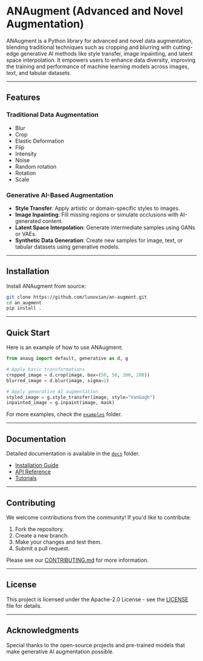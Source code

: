 # ANAugment (Advanced and Novel Augmentation)

ANAugment is a Python library for advanced and novel data augmentation, blending traditional techniques such as cropping and blurring with cutting-edge generative AI methods like style transfer, image inpainting, and latent space interpolation. It empowers users to enhance data diversity, improving the training and performance of machine learning models across images, text, and tabular datasets.

---

## Features

### Traditional Data Augmentation

- Blur
- Crop
- Elastic Deformation
- Flip
- Intensity
- Noise
- Random rotation
- Rotation
- Scale

### Generative AI-Based Augmentation

- **Style Transfer**: Apply artistic or domain-specific styles to images.
- **Image Inpainting**: Fill missing regions or simulate occlusions with AI-generated content.
- **Latent Space Interpolation**: Generate intermediate samples using GANs or VAEs.
- **Synthetic Data Generation**: Create new samples for image, text, or tabular datasets using generative models.

---

## Installation

Install ANAugment from source:

```bash
git clone https://github.com/lunovian/an-augment.git
cd an_augment
pip install .
```

---

## Quick Start

Here is an example of how to use ANAugment:

```python
from anaug import default, generative as d, g

# Apply basic transformations
cropped_image = d.crop(image, box=(50, 50, 200, 200))
blurred_image = d.blur(image, sigma=2)

# Apply generative AI augmentation
styled_image = g.style_transfer(image, style="VanGogh")
inpainted_image = g.inpaint(image, mask)
```

For more examples, check the [`examples`](examples/) folder.

---

## Documentation

Detailed documentation is available in the [`docs`](docs/) folder.

- [Installation Guide](docs/SETUP_GUIDE.md)
- [API Reference](docs/API_REFERENCE.md)
- [Tutorials](docs/TUTORIALS.md)

---

## Contributing

We welcome contributions from the community! If you'd like to contribute:

1. Fork the repository.
2. Create a new branch.
3. Make your changes and test them.
4. Submit a pull request.

Please see our [CONTRIBUTING.md](docs/CONTRIBUTING.md) for more information.

---

## License

This project is licensed under the Apache-2.0 License - see the [LICENSE](LICENSE) file for details.

---

## Acknowledgments

Special thanks to the open-source projects and pre-trained models that make generative AI augmentation possible.

